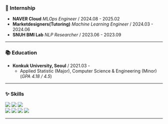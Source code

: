 ### 💼 Internship

- **NAVER Cloud** *MLOps Engineer* / 2024.08 - 2025.02
- **Marketdesigners(Tutoring)** *Machine Learning Engineer* / 2024.03 - 2024.06
- **SNUH BMI Lab** *NLP Researcher* / 2023.06 - 2023.09

-----
### 📚 Education

- **Konkuk University, Seoul** / 2021.03 - 
  - Applied Statistic (Major), Computer Science & Engineering (Minor) (*GPA 4.18 / 4.5*)

---

### ✨ Skills

<img src="https://img.shields.io/badge/Python-0769AD?style=for-the-badge&logo=Python&logoColor=white"> <img src="https://img.shields.io/badge/TensorFlow-FF6F00?style=for-the-badge&logo=tensorflow&logoColor=white"> <img src="https://img.shields.io/badge/PyTorch-EE4C2C?style=for-the-badge&logo=pytorch&logoColor=white"> <br>
  <img src="https://img.shields.io/badge/SQL-4479A1?style=for-the-badge&logo=MySQL&logoColor=black">
  <img src="https://img.shields.io/badge/docker-%230db7ed.svg?style=for-the-badge&logo=docker&logoColor=white"> <img src="https://img.shields.io/badge/Amazon_AWS-FF9900?style=for-the-badge&logo=amazonaws&logoColor=white"> <img src = "https://img.shields.io/badge/Google_Cloud-4285F4?style=for-the-badge&logo=google-cloud&logoColor=white"> 

---
